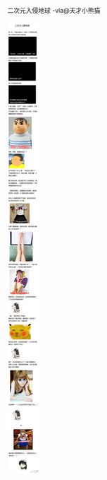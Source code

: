 



二次元入侵地球 -via@天才小熊猫

![e9ca9857745e4925aad28c6c582750be.jpg](https://raw.githubusercontent.com/wxlzmt/cdn1/master/ext/qw/groups/40027/e9ca9857745e4925aad28c6c582750be.jpg)



















